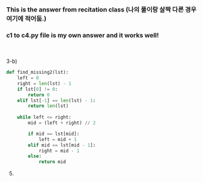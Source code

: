 ### This is the answer from recitation class (나의 풀이랑 살짝 다른 경우 여기에 적어둠.)
### c1 to c4.py file is my own answer and it works well!
<br></br>
3-b)
```Python
def find_missing2(lst):
    left = 0
    right = len(lst) - 1
    if lst[0] != 0:
        return 0
    elif lst[-1] == len(lst) - 1:
        return len(lst)
    
    while left <= right:
        mid = (left + right) // 2

        if mid == lst[mid]:
            left = mid + 1
        elif mid == lst[mid - 1]:
            right = mid - 1
        else:
            return mid
```


5)
```Python

```
